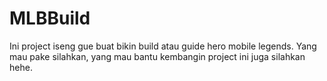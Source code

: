 # MLBBuild
Ini project iseng gue buat bikin build atau guide hero mobile legends. Yang mau pake silahkan, yang mau bantu kembangin project ini juga silahkan hehe.

